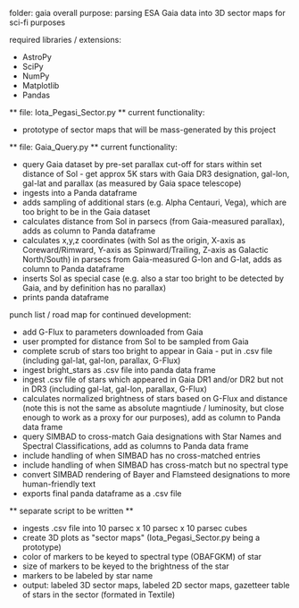 folder: gaia
overall purpose: parsing ESA Gaia data into 3D sector maps for sci-fi purposes

required libraries / extensions:
- AstroPy
- SciPy
- NumPy
- Matplotlib
- Pandas

** file: Iota_Pegasi_Sector.py **
current functionality:
- prototype of sector maps that will be mass-generated by this project

** file: Gaia_Query.py **
current functionality:
- query Gaia dataset by pre-set parallax cut-off for stars within set distance of Sol - get approx 5K stars with Gaia DR3 designation, gal-lon, gal-lat and parallax (as measured by Gaia space telescope)
- ingests into a Panda dataframe
- adds sampling of additional stars (e.g. Alpha Centauri, Vega), which are too bright to be in the Gaia dataset
- calculates distance from Sol in parsecs (from Gaia-measured parallax), adds as column to Panda dataframe
- calculates x,y,z coordinates (with Sol as the origin, X-axis as Coreward/Rimward, Y-axis as Spinward/Trailing, Z-axis as Galactic North/South) in parsecs from Gaia-measured G-lon and G-lat, adds as column to Panda dataframe
- inserts Sol as special case (e.g. also a star too bright to be detected by Gaia, and by definition has no parallax)
- prints panda dataframe

punch list / road map for continued development:
- add G-Flux to parameters downloaded from Gaia
- user prompted for distance from Sol to be sampled from Gaia
- complete scrub of stars too bright to appear in Gaia - put in .csv file (including gal-lat, gal-lon, parallax, G-Flux)
- ingest bright_stars as .csv file into panda data frame
- ingest .csv file of stars which appeared in Gaia DR1 and/or DR2 but not in DR3 (including gal-lat, gal-lon, parallax, G-Flux)
- calculates normalized brightness of stars based on G-Flux and distance (note this is not the same as absolute magntiude / luminosity, but close enough to work as a proxy for our purposes), add as column to Panda data frame
- query SIMBAD to cross-match Gaia designations with Star Names and Spectral Classifications, add as columns to Panda data frame
- include handling of when SIMBAD has no cross-matched entries
- include handling of when SIMBAD has cross-match but no spectral type
- convert SIMBAD rendering of Bayer and Flamsteed designations to more human-friendly text
- exports final panda dataframe as a .csv file
 
** separate script to be written **
- ingests .csv file into 10 parsec x 10 parsec x 10 parsec cubes
- create 3D plots as "sector maps" (Iota_Pegasi_Sector.py being a prototype)
- color of markers to be keyed to spectral type (OBAFGKM) of star
- size of markers to be keyed to the brightness of the star
- markers to be labeled by star name
- output: labeled 3D sector maps, labeled 2D sector maps, gazetteer table of stars in the sector (formated in Textile)